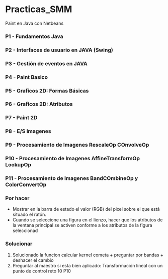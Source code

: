 # Practicas_SMM
Paint en Java con Netbeans

### P1 - Fundamentos Java
### P2 - Interfaces de usuario en JAVA (Swing)
### P3 - Gestión de eventos en JAVA
### P4 - Paint Basico
### P5 - Graficos 2D: Formas Básicas
### P6 - Graficos 2D: Atributos
### P7 - Paint 2D
### P8 - E/S Imagenes
### P9 - Procesamiento de Imagenes RescaleOp COnvolveOp
### P10 - Procesamiento de Imagenes AffineTransformOp LookupOp
### P11 - Procesamiento de Imagenes BandCOmbineOp y ColorConvertOp

### Por hacer
- Mostrar en la barra de estado el valor (RGB) del pixel sobre el que está situado el ratón.
- Cuando se seleccione una figura en el lienzo, hacer que los atributos de la ventana principal se activen conforme a los atributos de la figura seleccionad 


### Solucionar 
1. Solucionado la funcion calcular kernel cometa + preguntar por bandas + deshacer el cambio
2. Preguntar al maestro si esta bien aplicado: Transformación lineal con un punto de control reto 10 P10